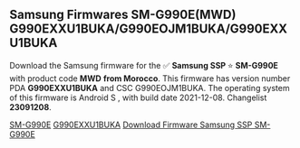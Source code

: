 <h2>Samsung Firmwares SM-G990E(MWD) G990EXXU1BUKA/G990EOJM1BUKA/G990EXXU1BUKA</h2>
Download the Samsung firmware for the ✅ <strong>Samsung SSP </strong> ⭐ <strong>SM-G990E</strong> with product code <strong>MWD</strong> <strong> from Morocco</strong>. This firmware has version number PDA <strong>G990EXXU1BUKA</strong> and CSC G990EOJM1BUKA. The operating system of this firmware is Android S , with build date 2021-12-08. Changelist <strong>23091208</strong>.


[SM-G990E](https://samfirm.shop/samsung/model/SM-G990E)
[G990EXXU1BUKA](https://samfirm.shop/samsung/pda/G990EXXU1BUKA)
[Download Firmware Samsung SSP SM-G990E](https://samfirm.shop/samsung/firmware/481192)
